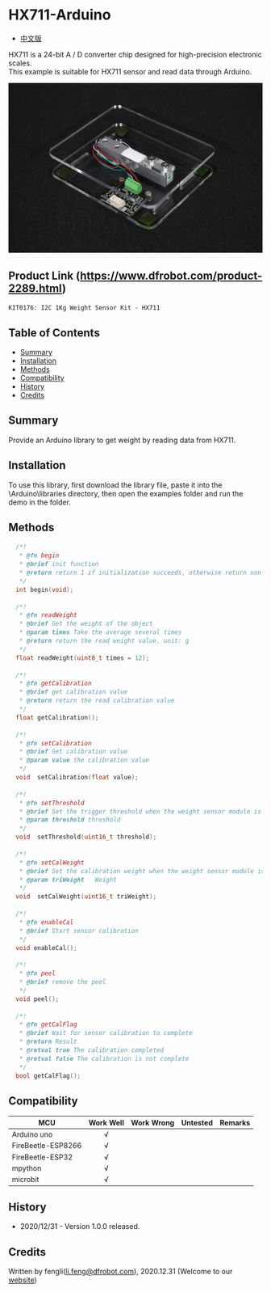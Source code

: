 # HX711-Arduino
- [中文版](./README_CN.md)

HX711 is a 24-bit A / D converter chip designed for high-precision electronic scales.<br>
This example is suitable for HX711 sensor and read data through Arduino.<br>


![Product Image](./resources/images/KIT0176.png)

## Product Link (https://www.dfrobot.com/product-2289.html)
    KIT0176: I2C 1Kg Weight Sensor Kit - HX711

## Table of Contents

* [Summary](#summary)
* [Installation](#installation)
* [Methods](#methods)
* [Compatibility](#compatibility)
* [History](#history)
* [Credits](#credits)

## Summary

Provide an Arduino library to get weight by reading data from HX711.

## Installation

To use this library, first download the library file, paste it into the \Arduino\libraries directory, then open the examples folder and run the demo in the folder.

## Methods

```C++
  /*!
   * @fn begin
   * @brief init function
   * @return return 1 if initialization succeeds, otherwise return non-zero and error code.
   */
  int begin(void);
  
  /*!
   * @fn readWeight
   * @brief Get the weight of the object
   * @param times Take the average several times
   * @return return the read weight value, unit: g
   */
  float readWeight(uint8_t times = 12);
  
  /*!
   * @fn getCalibration
   * @brief get calibration value 
   * @return return the read calibration value
   */
  float getCalibration();

  /*!
   * @fn setCalibration
   * @brief Set calibration value
   * @param value the calibration value
   */
  void  setCalibration(float value);

  /*!
   * @fn setThreshold
   * @brief Set the trigger threshold when the weight sensor module is automatically calibrated(g)
   * @param threshold threshold
   */
  void  setThreshold(uint16_t threshold);
  
  /*!
   * @fn setCalWeight
   * @brief Set the calibration weight when the weight sensor module is automatically calibrated(g)
   * @param triWeight   Weight
   */
  void  setCalWeight(uint16_t triWeight);
  
  /*!
   * @fn enableCal
   * @brief Start sensor calibration
   */
  void enableCal();
  
  /*!
   * @fn peel
   * @brief remove the peel
   */
  void peel();
  
  /*!
   * @fn getCalFlag
   * @brief Wait for sensor calibration to complete
   * @return Result 
   * @retval true The calibration completed
   * @retval false The calibration is not complete
   */
  bool getCalFlag();
```

## Compatibility

MCU                | Work Well    | Work Wrong   | Untested    | Remarks
------------------ | :----------: | :----------: | :---------: | -----
Arduino uno        |      √       |              |             | 
FireBeetle-ESP8266        |      √       |              |             | 
FireBeetle-ESP32        |      √       |              |             | 
mpython        |      √       |              |             | 
microbit        |      √       |              |             | 



## History

- 2020/12/31 - Version 1.0.0 released.
## Credits

Written by fengli(li.feng@dfrobot.com), 2020.12.31 (Welcome to our [website](https://www.dfrobot.com/))
